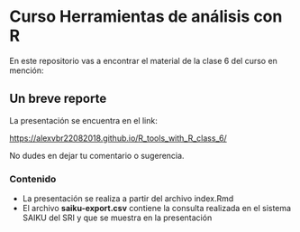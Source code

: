 # Curso Herramientas de análisis con R

En este repositorio vas a encontrar el material de la clase 6 del curso en mención:

## Un breve reporte

La presentación se encuentra en el link:

https://alexvbr22082018.github.io/R_tools_with_R_class_6/

No dudes en dejar tu comentario o sugerencia.

### Contenido

- La presentación se realiza a partir del archivo index.Rmd
- El archivo **saiku-export.csv** contiene la consulta realizada en el sistema SAIKU del SRI y que se muestra en la presentación
